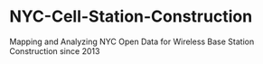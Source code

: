 # NYC-Cell-Station-Construction
Mapping and Analyzing NYC Open Data for Wireless Base Station Construction since 2013 
